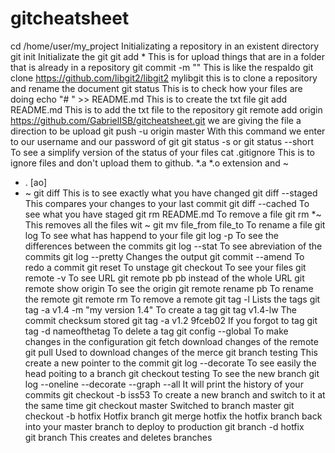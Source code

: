# gitcheatsheet
cd /home/user/my_project            Initializating a repository in an existent directory
git init                            Initializate the git
git add *                           This is for upload things that are in a folder that is already in a repository
git commit -m ""                    This is like the respaldo
git clone https://github.com/libgit2/libgit2 mylibgit  this is to clone a repository and rename the document
git status                          This is to check how your files are doing 
echo "# " >> README.md              This is to create the txt file 
git add README.md                   This is to add the txt file to the repository
git remote add origin https://github.com/GabrielISB/gitcheatsheet.git   we are giving the file a direction to be upload
git push -u origin master           With this command we enter to our username and our password of git
git status -s or git status --short  To see a simplify version of the status of your files
cat .gitignore                       This is to ignore files and don't upload them to github. *.a *.o extension and ~
* . [ao]
* ~
git diff                             This is to see exactly what you have changed
git diff --staged                    This compares your changes to your last commit
git diff --cached                    To see what you have staged
git rm README.md                     To remove a file
git rm \*~                           This removes all the files wit ~
git mv file_from file_to             To rename a file
git log                              To see what has happend to your file
git log -p                           To see the differences between the commits
git log --stat                       To see abreviation of the commits
git log --pretty                      Changes the output
git commit --amend                    To redo a commit
git reset                            To unstage
git checkout                         To see your files
git remote -v                        To see URL
git remote pb                         pb instead of the whole URL
git remote show origin               To see the origin
git remote rename pb                 To rename the remote
git remote rm                        To remove a remote
git tag -l                            Lists the tags 
git tag -a v1.4 -m "my version 1.4"    To create a tag
git tag v1.4-lw                      The commit checksum stored
git tag -a v1.2 9fceb02              If you forgot to tag
git tag -d nameofthetag               To delete a tag
git config --global                  To make changes in the configuration
git fetch                            download changes of the remote
git pull                            Used to download changes of the merce 
git branch testing                  This create a new pointer to the commit
git log --decorate                   To see easily the head poiting to a branch
git checkout testing                To see the new branch
git log --oneline --decorate --graph --all   It will print the history of your commits
git checkout -b iss53                To create a new branch and switch to it at the same time
git checkout master               Switched to branch master
git checkout -b hotfix              Hotfix branch 
git merge hotfix                        the hotfix branch back into your master branch to deploy to production
git branch -d hotfix                
git branch                           This creates and deletes branches
